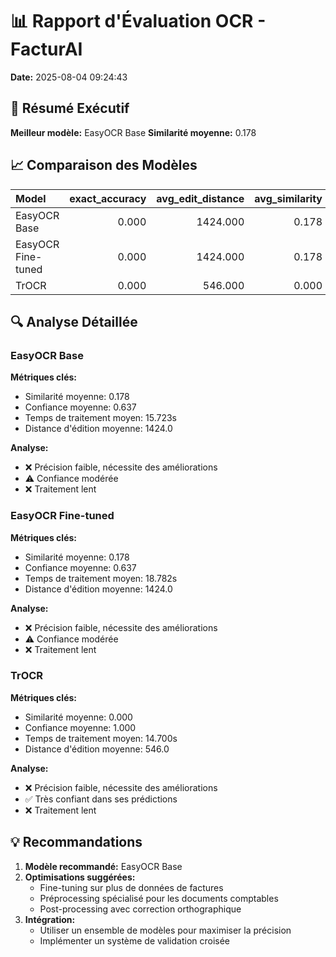 # 📊 Rapport d'Évaluation OCR - FacturAI

**Date:** 2025-08-04 09:24:43

## 🎯 Résumé Exécutif

**Meilleur modèle:** EasyOCR Base
**Similarité moyenne:** 0.178

## 📈 Comparaison des Modèles

| Model              |   exact_accuracy |   avg_edit_distance |   avg_similarity |   avg_confidence |   min_confidence |   max_confidence |   avg_processing_time |   total_processing_time |
|:-------------------|-----------------:|--------------------:|-----------------:|-----------------:|-----------------:|-----------------:|----------------------:|------------------------:|
| EasyOCR Base       |            0.000 |            1424.000 |            0.178 |            0.637 |            0.132 |            1.000 |                15.723 |                  15.723 |
| EasyOCR Fine-tuned |            0.000 |            1424.000 |            0.178 |            0.637 |            0.132 |            1.000 |                18.782 |                  18.782 |
| TrOCR              |            0.000 |             546.000 |            0.000 |            1.000 |            1.000 |            1.000 |                14.700 |                  14.700 |

## 🔍 Analyse Détaillée

### EasyOCR Base

**Métriques clés:**
- Similarité moyenne: 0.178
- Confiance moyenne: 0.637
- Temps de traitement moyen: 15.723s
- Distance d'édition moyenne: 1424.0

**Analyse:**
- ❌ Précision faible, nécessite des améliorations
- ⚠️ Confiance modérée
- ❌ Traitement lent

### EasyOCR Fine-tuned

**Métriques clés:**
- Similarité moyenne: 0.178
- Confiance moyenne: 0.637
- Temps de traitement moyen: 18.782s
- Distance d'édition moyenne: 1424.0

**Analyse:**
- ❌ Précision faible, nécessite des améliorations
- ⚠️ Confiance modérée
- ❌ Traitement lent

### TrOCR

**Métriques clés:**
- Similarité moyenne: 0.000
- Confiance moyenne: 1.000
- Temps de traitement moyen: 14.700s
- Distance d'édition moyenne: 546.0

**Analyse:**
- ❌ Précision faible, nécessite des améliorations
- ✅ Très confiant dans ses prédictions
- ❌ Traitement lent

## 💡 Recommandations

1. **Modèle recommandé:** EasyOCR Base
2. **Optimisations suggérées:**
   - Fine-tuning sur plus de données de factures
   - Préprocessing spécialisé pour les documents comptables
   - Post-processing avec correction orthographique
3. **Intégration:**
   - Utiliser un ensemble de modèles pour maximiser la précision
   - Implémenter un système de validation croisée

